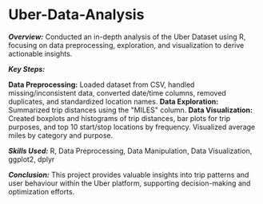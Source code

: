 # Uber-Data-Analysis

***Overview:***
Conducted an in-depth analysis of the Uber Dataset using R, focusing on data preprocessing, exploration, and visualization to derive actionable insights.

***Key Steps:***

**Data Preprocessing:** Loaded dataset from CSV, handled missing/inconsistent data, converted date/time columns, removed duplicates, and standardized location names.
**Data Exploration:** Summarized trip distances using the "MILES" column.
**Data Visualization:** Created boxplots and histograms of trip distances, bar plots for trip purposes, and top 10 start/stop locations by frequency. Visualized average miles by category and purpose.

***Skills Used:*** R, Data Preprocessing, Data Manipulation, Data Visualization, ggplot2, dplyr

***Conclusion:***
This project provides valuable insights into trip patterns and user behaviour within the Uber platform, supporting decision-making and optimization efforts.
